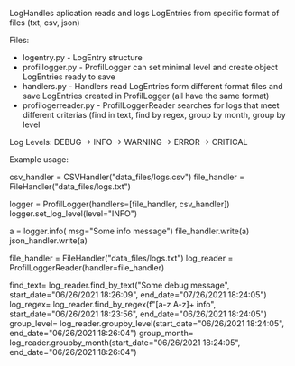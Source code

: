 LogHandles aplication reads and logs LogEntries from specific format of files (txt, csv, json)

Files:
- logentry.py - LogEntry structure 
- profillogger.py - ProfilLogger can set minimal level and create object LogEntries ready to save
- handlers.py - Handlers read LogEntries form different format files and save LogEntries created in ProfilLogger (all have the same format)
- profilogerreader.py - ProfilLoggerReader searches for logs that meet different criterias (find in text, find by regex, group by month, group by level

Log Levels:
DEBUG -> INFO -> WARNING -> ERROR -> CRITICAL

Example usage:

csv_handler = CSVHandler("data_files/logs.csv")
file_handler = FileHandler("data_files/logs.txt")

logger = ProfilLogger(handlers=[file_handler, csv_handler])
logger.set_log_level(level="INFO")

a = logger.info( msg="Some info message")
file_handler.write(a)
json_handler.write(a)

file_handler = FileHandler("data_files/logs.txt")
log_reader = ProfilLoggerReader(handler=file_handler)

find_text= log_reader.find_by_text("Some debug message", start_date="06/26/2021 18:26:09", end_date="07/26/2021 18:24:05")
log_regex= log_reader.find_by_regex(f"[a-z A-z]+ info", start_date="06/26/2021 18:23:56", end_date="06/26/2021 18:24:05")
group_level= log_reader.groupby_level(start_date="06/26/2021 18:24:05", end_date="06/26/2021 18:26:04")
group_month= log_reader.groupby_month(start_date="06/26/2021 18:24:05", end_date="06/26/2021 18:26:04")
